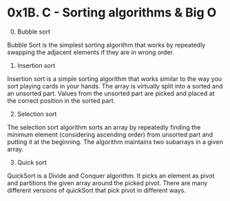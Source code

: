 # 0x1B. C - Sorting algorithms & Big O

0. Bubble sort

Bubble Sort is the simplest sorting algorithm that works by repeatedly swapping the adjacent elements if they are in wrong order.

1. Insertion sort

Insertion sort is a simple sorting algorithm that works similar to the way you sort playing cards in your hands. The array is virtually split into a sorted and an unsorted part. Values from the unsorted part are picked and placed at the correct position in the sorted part.

2. Selection sort

The selection sort algorithm sorts an array by repeatedly finding the minimum element (considering ascending order) from unsorted part and putting it at the beginning. The algorithm maintains two subarrays in a given array.

3. Quick sort

QuickSort is a Divide and Conquer algorithm. It picks an element as pivot and partitions the given array around the picked pivot. There are many different versions of quickSort that pick pivot in different ways. 
